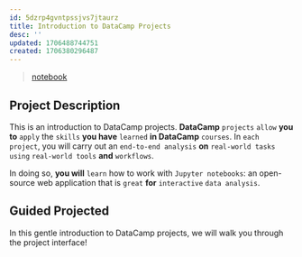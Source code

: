 ```yaml
---
id: 5dzrp4gvntpssjvs7jtaurz
title: Introduction to DataCamp Projects
desc: ''
updated: 1706488744751
created: 1706380296487
---
```


>[notebook](<projects/Introduction to DataCamp Projects/notebook.ipynb>)

## Project Description

This is an introduction to DataCamp projects. **DataCamp** `projects` `allow` **you to** `apply` the `skills` **you have** `learned` **in DataCamp** `courses`. In `each project`, you will carry out an `end-to-end analysis` **on** `real-world tasks` `using` `real-world tools` **and** `workflows`.

In doing so, **you will** `learn` how to work with `Jupyter notebooks`: an open-source web application that is `great` **for** `interactive` `data analysis`.


## Guided Projected

In this gentle introduction to DataCamp projects, we will walk you through the project interface!